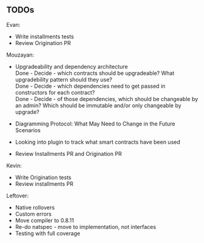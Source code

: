 ## TODOs

Evan:
- Write installments tests
- Review Origination PR

Mouzayan:
- Upgradeability and dependency architecture\
 Done   - Decide - which contracts should be upgradeable? What upgradebility pattern should they use?\
 Done   - Decide - which dependencies need to get passed in constructors for each contract?\
 Done   - Decide - of those dependencies, which should be changeable by an admin? Which should be immutable and/or only changeable by upgrade?

 - Diagramming Protocol: What May Need to Change in the Future Scenarios
 - Looking into plugin to track what smart contracts have been used

- Review Installments PR and Origination PR



Kevin:
- Write Origination tests
- Review installments PR

Leftover:
- Native rollovers
- Custom errors
- Move compiler to 0.8.11
- Re-do natspec - move to implementation, not interfaces
- Testing with full coverage